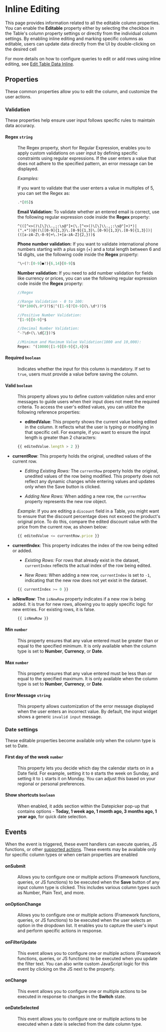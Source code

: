 # Inline Editing

This page provides information related to all the editable column properties. You can enable the **Editable** property either by selecting the checkbox in the Table's column property settings or directly from the individual column settings. By enabling inline editing and marking specific columns as editable, users can update data directly from the UI by double-clicking on the desired cell

For more details on how to configure queries to edit or add rows using inline editing, see [Edit Table Data Inline](/reference/widgets/table/inline-editing).


<ZoomImage
  src="/img/column-editable.gif" 
  alt=""
  caption=""
/>





## Properties

These common properties allow you to edit the column, and customize the user actions.



### Validation

These properties help ensure user input follows specific rules to maintain data accuracy.

#### Regex `string`

<dd>

The Regex property, short for Regular Expression, enables you to apply custom validations on user input by defining specific constraints using regular expressions. If the user enters a value that does not adhere to the specified pattern, an error message can be displayed. 

*Examples:* 

If you want to validate that the user enters a value in multiples of 5, you can set the Regex as:

```js
.*[05]$
```

**Email Validation:** To validate whether an entered email is correct, use the following regular expression code inside the **Regex** property:

```JS
^(([^<>()\[\]\\.,;:\s@"]+(\.[^<>()\[\]\\.,;:\s@"]+)*)|(".+"))@((\[[0-9]{1,3}\.[0-9]{1,3}\.[0-9]{1,3}\.[0-9]{1,3}])|(([a-zA-Z\-0-9]+\.)+[a-zA-Z]{2,}))$
``` 

**Phone number validation:** If you want to validate international phone numbers starting with a plus sign (+) and a total length between 6 and 14 digits, use the following code inside the **Regex** property:

```js
^\+(?:[0-9]●?){6,14}[0-9]$
```

**Number validation:** If you need to add number validation for fields like currency or prices, you can use the following regular expression code inside the **Regex** property:

```js
//Regex

//Range Validation - 0 to 100:  
^(0*100(\.0*)?)$|^([1-9]?[0-9](\.\d*)?)$

//Positive Number Validation:  
^[1-9][0-9]*$

//Decimal Number Validation:  
^-?\d+(\.\d{2})?$

//Minimum and Maximum Value Validation(1000 and 10,000):
Regex: ^(10000|[1-9][0-9]{3,4})$ 
```

</dd>


#### Required `boolean`

<dd>

Indicates whether the input for this column is mandatory. If set to `true`, users must provide a value before saving the column.

</dd>

#### Valid `boolean`

<dd>

This property allows you to define custom validation rules and error messages to guide users when their input does not meet the required criteria. To access the user's edited values, you can utilize the following reference properties:

- **editedValue**: This property shows the current value being edited in the column. It reflects what the user is typing or modifying in that specific cell.  For example, if you want to ensure the input length is greater than 2 characters:

<dd>

```js
{{ editedValue.length > 2 }}
```

</dd>


- **currentRow**: This property holds the original, unedited values of the current row. 

<dd>

- *Editing Existing Rows:* The `currentRow` property holds the original, unedited values of the row being modified. This property does not reflect any dynamic changes while entering values and updates only when the Save button is clicked.

- *Adding New Rows:* When adding a new row, the `currentRow` property represents the new row object.

*Example*: If you are editing a `discount` field in a Table, you might want to ensure that the discount percentage does not exceed the product's original price. To do this, compare the edited discount value with the price from the current row, as shown below:

```js
{{ editedValue <= currentRow.price }}
```

</dd>

- **currentIndex**: This property indicates the index of the row being edited or added. 

<dd>

- *Existing Rows:* For rows that already exist in the dataset, `currentIndex` reflects the actual index of the row being edited.

- *New Rows:* When adding a new row, `currentIndex` is set to `-1`, indicating that the new row does not yet exist in the dataset.

```js
{{ currentIndex >= 0 }}
```

</dd>

- **isNewRow**: The `isNewRow` property indicates if a new row is being added. It is true for new rows, allowing you to apply specific logic for new entries. For existing rows, it is false.

<dd>

```js
{{ isNewRow }}
```

</dd>



</dd>



#### Min `number`

<dd>

This property ensures that any value entered must be greater than or equal to the specified minimum. It is only available when the column type is set to **Number**, **Currency**, or **Date**.

</dd>

#### Max `number`

<dd>

This property ensures that any value entered must be less than or equal to the specified maximum. It is only available when the column type is set to **Number**, **Currency**, or **Date**.

</dd>


#### Error Message `string`

<dd>

This property allows customization of the error message displayed when the user enters an incorrect value. By default, the input widget shows a generic `invalid input` message. 


</dd>


### Date settings

These editable properties become available only when the column type is set to Date. 


#### First day of the week `number`

<dd>

This property lets you decide which day the calendar starts on in a Date field. For example, setting it to `0` starts the week on Sunday, and setting it to `1` starts it on Monday. You can adjust this based on your regional or personal preferences.

</dd>

#### Show shortcuts `boolean`

<dd>

When enabled, it adds section within the Datepicker pop-up that contains options - **Today, 1 week ago, 1 month ago, 3 months ago, 1 year ago**, for quick date selection.


</dd>

## Events

When the event is triggered, these event handlers can execute queries, JS functions, or other [supported actions](/reference/appsmith-framework/widget-actions). These events may be available only for specific column types or when certain properties are enabled

#### onSubmit

<dd>

Allows you to configure one or multiple actions (Framework functions, queries, or JS functions) to be executed when the **Save** button of any input column type is clicked. This includes various column types such as Number, Plain Text, and more.

</dd>

#### onOptionChange

<dd>

Allows you to configure one or multiple actions (Framework functions, queries, or JS functions) to be executed when the user selects an option in the dropdown list. It enables you to capture the user's input and perform specific actions in response.

</dd>

#### onFilterUpdate

<dd>

This event allows you to configure one or multiple actions (Framework functions, queries, or JS functions) to be executed when you update the filter text. You can also write custom JavaScript logic for this event by clicking on the JS next to the property.

</dd>

#### onChange

<dd>

This event allows you to configure one or multiple actions to be executed in response to changes in the **Switch** state. 

</dd>

#### onDateSelected

<dd>

This event allows you to configure one or multiple actions to be executed when a date is selected from the date column type.

</dd>